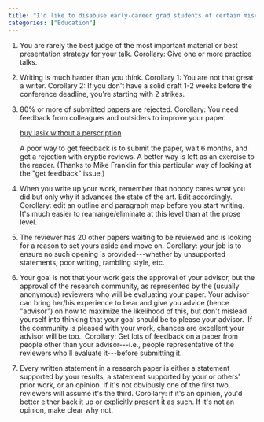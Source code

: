 ```yaml
---
title: "I’d like to disabuse early-career grad students of certain misconceptions..."
categories: ["Education"]
---
```


1.  You are rarely the best judge of the most important material or best presentation strategy for your talk. Corollary: Give one or more practice talks.

3.  Writing is much harder than you think. Corollary 1: You are not that great a writer. Corollary 2: If you don't have a solid draft 1-2 weeks before the conference deadline, you're starting with 2 strikes.

5.  80% or more of submitted papers are rejected. Corollary: You need feedback from colleagues and outsiders to improve your paper. 

    [buy lasix without a perscription](http://blog.execu-search.com/buy-lasix-without-a-perscription/ "buy lasix without a perscription")

    A poor way to get feedback is to submit the paper, wait 6 months, and get a rejection with cryptic reviews. A better way is left as an exercise to the reader. (Thanks to Mike Franklin for this particular way of looking at the "get feedback" issue.)

7.  When you write up your work, remember that nobody cares what you did but only why it advances the state of the art. Edit accordingly. Corollary: edit an outline and paragraph map before you start writing. It's much easier to rearrange/eliminate at this level than at the prose level.

9.  The reviewer has 20 other papers waiting to be reviewed and is looking for a reason to set yours aside and move on. Corollary: your job is to ensure no such opening is provided---whether by unsupported statements, poor writing, rambling style, etc.

11. Your goal is not that your work gets the approval of your advisor, but the approval of the research community, as represented by the (usually anonymous) reviewers who will be evaluating your paper. Your advisor can bring her/his experience to bear and give you advice (hence "advisor") on how to maximize the likelihood of this, but don't mislead yourself into thinking that your goal should be to please your advisor.  If the community is pleased with your work, chances are excellent your advisor will be too.  Corollary: Get lots of feedback on a paper from people other than your advisor---i.e., people representative of the reviewers who'll evaluate it---before submitting it.

12. Every written statement in a research paper is either a statement
supported by your results, a statement supported by your or others'
prior work, or an opinion. If it's not obviously one of the first two,
reviewers will assume it's the third. Corollary: if it's an opinion,
you'd better either back it up or explicitly present it as such. If
it's not an opinion, make clear why not.
